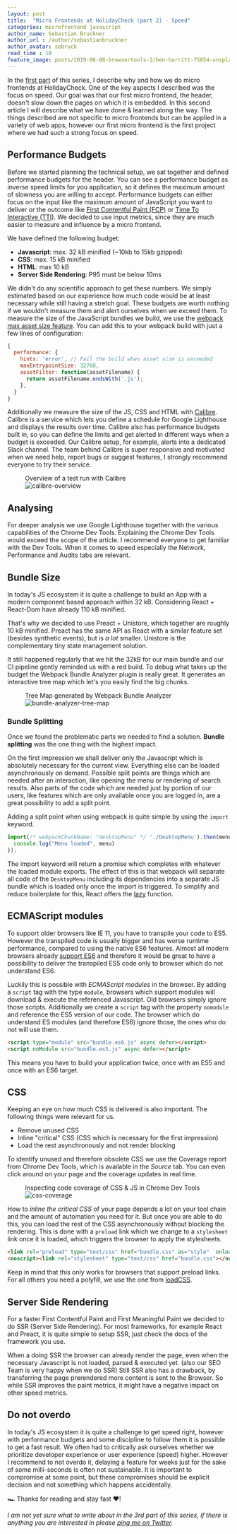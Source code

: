 ```yaml
---
layout: post
title:  "Micro Frontends at HolidayCheck (part 2) - Speed"
categories: microfrontend javascript 
author_name: Sebastian Bruckner
author_url : /author/sebastianbruckner
author_avatar: sebruck
read_time : 10
feature_image: posts/2019-06-08-browsertools-2/ben-harritt-75854-unsplash.jpg
---
```


In the [first part](/post/2019/06/28/microfrontends-holidaycheck-part1) of this series,
I describe why and how we do micro frontends at HolidayCheck. One of the key aspects I described was the focus on speed.
Our goal was that our first micro frontend, the header, doesn't slow down the pages on which it is embedded. 
In this second article I will describe what we have done & learned along the way.
The things described are not specific to micro frontends but can be applied in a variety of web apps,
however our first micro frontend is the first project where we had such a strong focus on speed.

## Performance Budgets

Before we started planning the technical setup, we sat together and defined performance budgets for the header.
You can see a performance budget as inverse speed limits for you application, so it defines the maximum amount of slowness you are willing 
 to accept. Performance budgets can either focus on the input like the maximum amount of JavaScript you want to deliver or the outcome like
[First Contentful Paint (FCP)](https://developers.google.com/web/tools/lighthouse/audits/first-contentful-paint) or [Time To Interactive (TTI)](https://developers.google.com/web/tools/lighthouse/audits/time-to-interactive). 
We decided to use input metrics, since they are much easier to measure and influence by a micro frontend.

We have defined the following budget:

* **Javascript**: max. 32 kB minified (~10kb to 15kb gzipped) 
* **CSS**: max. 15 kB minified
* **HTML**: max 10 kB
* **Server Side Rendering**: P95 must be below 10ms

We didn't do any scientific approach to get these numbers. We simply estimated based on our experience
how much code would be at least necessary while still having a stretch goal. These budgets are worth nothing 
if we wouldn't measure them and alert ourselves when we exceed them.
To measure the size of the JavaScript bundles we build, we use the [webpack max asset size feature](https://webpack.js.org/configuration/performance/#performancemaxassetsize).
You can add this to your webpack build with just a few lines of configuration:

````js
{
  performance: {
    hints: 'error', // Fail the build when asset size is exceeded
    maxEntrypointSize: 32768,
    assetFilter: function(assetFilename) {
      return assetFilename.endsWith('.js');
    },
  }
}
````

Additionally we measure the size of the JS, CSS and HTML with [Calibre](https://calibreapp.com). Calibre
is a service which lets you define a schedule for Google Lighthouse and displays the results over time.
Calibre also has performance budgets built in, so you can define the limits and get alerted in different ways 
when a budget is exceeded. Our Calibre setup, for example, alerts into a dedicated Slack channel. 
The team behind Calibre is super responsive and motivated when we need help, report bugs or suggest features, 
I strongly recommend everyone to try their service.

<figure>
    <figcaption>Overview of a test run with Calibre</figcaption>
    <img src="/img/posts/2019-07-30-microfrontends-holidaycheck-part2/calibre.png" alt="calibre-overview" />
</figure>

## Analysing
For deeper analysis we use Google Lighthouse together with the various capabilities of the Chrome Dev Tools.
Explaining the Chrome Dev Tools would exceed the scope of the article. I recommend everyone to get familiar
with the Dev Tools. When it comes to speed especially the Network, Performance and Audits tabs are relevant.

## Bundle Size
In today's JS ecosystem it is quite a challenge to build an App with a modern component based approach
within 32 kB. Considering React + React-Dom have already 110 kB minified.

That's why we decided to use Preact + Unistore, which together are roughly 10 kB minified. Preact has the same
API as React with a similar feature set (besides synthetic events), but is *a lot* smaller. Unistore is the
complementary tiny state management solution.

It still happened regularly that we hit the 32kB for our main bundle and our CI pipeline gently reminded
us with a red build. To debug what takes up the budget the Webpack Bundle Analyzer plugin is really great.
It generates an interactive tree map which let's you easily find the big chunks.

<figure>
    <figcaption>Tree Map generated by Webpack Bundle Analyzer</figcaption>
    <img src="/img/posts/2019-07-30-microfrontends-holidaycheck-part2/analyze-bundle.png" alt="bundle-analyzer-tree-map" />
</figure>

### Bundle Splitting
Once we found the problematic parts we needed to find a solution. **Bundle splitting**  was the one 
thing with the highest impact.

On the first impression we shall deliver only the Javascript which is absolutely necessary for the current
view. Everything else can be loaded asynchronously on demand. Possible split points are things which are needed
after an interaction, like opening the menu or rendering of search results. Also parts of the code which 
are needed just by portion of our users, like features which are only available once you are logged in, are 
a great possibility to add a split point.

Adding a split point when using webpack is quite simple by using the `import` keyword. 

```js
import(/* webpackChunkName: "desktopMenu" */ './DesktopMenu').then(menu => {
  console.log("Menu loaded", menu)
});
```
The import keyword will return a promise which completes with whatever the loaded module exports. The
effect of this is that webpack will separate all code of the `DesktopMenu` including its dependencies into 
a separate JS bundle which is loaded only once the import is triggered. To simplify and reduce
boilerplate for this, React offers the [lazy](https://reactjs.org/docs/code-splitting.html#reactlazy) function. 

## ECMAScript modules
To support older browsers like IE 11, you have to transpile your code to ES5. However the transpiled code
is usually bigger and has worse runtime performance, compared to using the native ES6 features. Almost all
modern browsers already [support ES6](https://caniuse.com/#feat=es6) and therefore it would be great to have a 
possibility to deliver the transpiled ES5 code only to browser which do not understand ES6.

Luckily this is possible with *ECMAScript modules* in the browser. By adding a `script` tag with the
type `module`, browsers which support modules will download & execute the referenced Javascript. Old browsers
simply ignore those scripts. Additionally we create a `script` tag with the property `nomodule` and reference
the ES5 version of our code. The browser which do understand ES modules (and therefore ES6) ignore those, the ones
who do not will use them.

```html
<script type="module" src="bundle.es6.js" async defer></script>
<script noModule src="bundle.es5.js" async defer></script>
```

This means you have to build your application twice, once with an ES5 and once with an ES6 target.

## CSS
Keeping an eye on how much CSS is delivered is also important. The following things were relevant for us.

* Remove unused CSS
* Inline "critical" CSS (CSS which is necessary for the first impression)
* Load the rest asynchronously and not render blocking

To identify unused and therefore obsolete CSS we use the Coverage report from Chrome Dev Tools, which is 
available in the *Source* tab. You can even click around on your page and the coverage updates in real time.

<figure>
    <figcaption>Inspecting code coverage of CSS & JS in Chrome Dev Tools</figcaption>
    <img src="/img/posts/2019-07-30-microfrontends-holidaycheck-part2/css-coverage.png" alt="css-coverage" />
</figure>

How to *inline the critical CSS* of your page depends a lot on your tool chain and the amount of automation you need
for it. But once you are able to do this, you can load the rest of the CSS asynchronously without blocking the rendering.
This is done with a `preload` link which we change to a `stylesheet` link once it is loaded, which triggers the browser
to apply the stylesheets. 

```html
<link rel="preload" type="text/css" href="bundle.css" as="style"  onload="this.onload=null;this.rel='stylesheet'">
<noscript><link rel="stylesheet" type="text/css" href="bundle.css"></noscript>
```

Keep in mind that this only works for browsers that support preload links. For all others you need a polyfill,
we use the one from [loadCSS](https://github.com/filamentgroup/loadCSS).

## Server Side Rendering
For a faster First Contentful Paint and First Meaningful Paint we decided to do SSR (Server Side Rendering).
For most frameworks, for example React and Preact, it is quite simple to setup SSR, just check the docs 
of the framework you use.

When a doing SSR the browser can already render the page, even when the necessary Javascript is not loaded, parsed & executed yet.
(also our SEO Team is very happy when we do SSR) Still SSR also has a drawback, by transferring the page prerendered 
more content is sent to the Browser. So while SSR improves the paint metrics, it might have a negative impact on
other speed metrics. 

## Do not overdo
In today's JS ecosystem it is quite a challenge to get speed right, however with performance budgets and some
discipline to follow them it is possible to get a fast result. We often had to critically ask ourselves
whether we prioritize developer experience or user experience (speed) higher. However I recommend to not 
overdo it, delaying a feature for weeks just for the sake of some milli-seconds is often not sustainable.
It is important to compromise at some point, but these compromises should be explicit decision and not
something which happens accidentally. 

🏎 Thanks for reading and stay fast ❤️!

*I am not yet sure what to write about in the 3rd part of this series, if there is anything you are
interested in please [ping me on Twitter](https://twitter.com/sebbruck).*